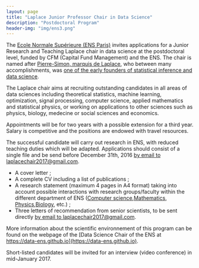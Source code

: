 ```yaml
---
layout: page
title: "Laplace Junior Professor Chair in Data Science"
description: "Postdoctoral Program"
header-img: "img/ens3.png"
---
```


The [Ecole Normale Supérieure (ENS Paris)](http://www.ens.fr) invites applications for a Junior Research and Teaching  Laplace chair in data science at the postdoctoral level, funded by CFM (Capital Fund Management) and the ENS. The chair is named after [Pierre-Simon, marquis de Laplace](https://en.wikipedia.org/wiki/Pierre-Simon_Laplace), who between many accomplishments, was [one of the early founders of statistical inference and data science](https://en.wikipedia.org/wiki/Pierre-Simon_Laplace#Analytic_theory_of_probabilities).

The Laplace chair aims at recruiting outstanding candidates in all areas of data sciences including theoretical statistics, machine learning, optimization, signal processing, computer science, applied mathematics and statistical physics, or working on applications to other sciences such as physics, biology, medecine or social sciences and economics.

Appointments will be for two years with a possible extension for a third year. Salary is competitive and the positions are endowed with travel resources.

The successful candidate will carry out research in ENS, with reduced teaching duties which will be adapted. Applications should consist of a single file and be send before December 31th, 2016 [by email to laplacechair2017@gmail.com](mailto:laplacechair2017@gmail.com).

- A cover letter ;
- A complete CV including a list of publications ;
- A research statement (maximum 4 pages in A4 format) taking into account possible interactions with research groups/faculty within the different department of ENS ([Computer science](https://www.di.ens.fr/),[Mathematics](http://www.math.ens.fr/), [Physics](http://www.phys.ens.fr/?lang=en),[Biology](http://www.biologie.ens.fr/depbio/?lang=fr), etc.) ;
- Three letters of recommendation from senior scientists, to be sent directly [by email to laplacechair2017@gmail.com](mailto:laplacechair2017@gmail.com).

More information about the scientific environnement of this program can be found on the webpage of the [Data Science Chair of the ENS at https://data-ens.github.io](https://data-ens.github.io).

Short-listed candidates will be invited for an interview (video conference) in mid-January 2017.
